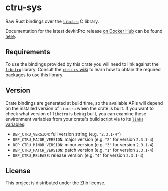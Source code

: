 # ctru-sys

Raw Rust bindings over the [`libctru`](https://github.com/devkitPro/libctru) C library.

Documentation for the latest devkitPro release
[on Docker Hub](https://hub.docker.com/r/devkitpro/devkitarm/)
can be found [here](https://rust3ds.github.io/ctru-rs/crates/ctru_sys).

## Requirements

To use the bindings provided by this crate you will need to link against the [`libctru`](https://github.com/devkitPro/libctru) library.
Consult the [`ctru-rs` wiki](https://github.com/rust3ds/ctru-rs/wiki/Getting-Started) to learn how to obtain the required packages
to use this library.

## Version

Crate bindings are generated at build time, so the available APIs will depend on the
installed version of `libctru` when the crate is built. If you want to check
what version of `libctru` is being built, you can examine these environment
variables from your crate's build script via to its
[`links` variables](https://doc.rust-lang.org/cargo/reference/build-scripts.html#the-links-manifest-key):

* `DEP_CTRU_VERSION`: full version string (e.g. `"2.3.1-4"`)
* `DEP_CTRU_MAJOR_VERSION`: major version (e.g. `"2"` for version `2.3.1-4`)
* `DEP_CTRU_MINOR_VERSION`: minor version (e.g. `"3"` for version `2.3.1-4`)
* `DEP_CTRU_PATCH_VERSION`: patch version (e.g. `"1"` for version `2.3.1-4`)
* `DEP_CTRU_RELEASE`: release version (e.g. `"4"` for version `2.3.1-4`)

## License

This project is distributed under the Zlib license.
